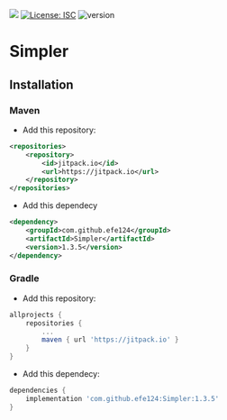 [![](https://jitpack.io/v/efe124/Simpler.svg)](https://jitpack.io/#efe124/Simpler)
[![License: ISC](https://img.shields.io/badge/License-ISC-yellow.svg)](https://opensource.org/licenses/MIT)
![version](https://img.shields.io/badge/version-1.3.5-blue)
# Simpler

## Installation

### Maven

* Add this repository:
````xml
<repositories>
    <repository>
        <id>jitpack.io</id>
        <url>https://jitpack.io</url>
    </repository>
</repositories>
````
* Add this dependecy
````xml
<dependency>
    <groupId>com.github.efe124</groupId>
    <artifactId>Simpler</artifactId>
    <version>1.3.5</version>
</dependency>
````

### Gradle

* Add this repository:
````gradle
allprojects {
	repositories {
		...
		maven { url 'https://jitpack.io' }
	}
}
````
* Add this dependecy:
````gradle
dependencies {
	implementation 'com.github.efe124:Simpler:1.3.5'
}
````